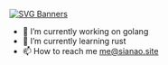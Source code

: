 
[![SVG Banners](https://static.sianao.site/static/83d6e725adf183e4bb9d26fce7e38f6d.png)](https://sianao.site)
- 🔭 I’m currently working on golang
- 🌱 I’m currently learning rust
- 📫 How to reach me me@sianao.site


